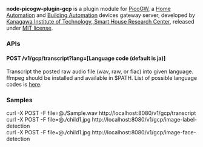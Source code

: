 **node-picogw-plugin-gcp** is a plugin module for [PicoGW](https://github.com/KAIT-HEMS/node-picogw), a [Home Automation](https://en.wikipedia.org/wiki/Home_automation) and [Building Automation](https://en.wikipedia.org/wiki/Building_automation) devices gateway server, developed by [Kanagawa Institute of Technology, Smart House Research Center](http://sh-center.org/en/), released under [MIT license](https://opensource.org/licenses/mit-license.php).

### APIs

#### POST /v1/gcp/transcript?lang=[Language code (default is ja)]

Transcript the posted raw audio file (wav, raw, or flac) into given language. ffmpeg should be installed and available in $PATH.
List of possible language codes is [here](https://cloud.google.com/translate/docs/languages).

### Samples

curl -X POST -F file=@./Sample.wav http://localhost:8080/v1/gcp/transcript  
curl -X POST -F file=@./child1.jpg http://localhost:8080/v1/gcp/image-label-detection  
curl -X POST -F file=@./child1.jpg http://localhost:8080/v1/gcp/image-face-detection